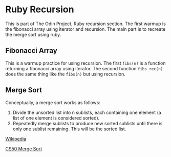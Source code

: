 # Ruby Recursion
This is part of The Odin Project, Ruby recursion section. The first warmup is the fibonacci array using iterator and recursion. The main part is to recreate the merge sort using ruby.
## Fibonacci Array
This is a warmup practice for using recursion. The first ```fibs(n)``` is a function returning a fibonacci array using iterator. The second function ```fibs_rec(n)``` does the same thing like the ```fibs(n)``` but using recursion.

## Merge Sort
Conceptually, a merge sort works as follows:

  1. Divide the unsorted list into n sublists, each containing one element (a list of one element is considered sorted).
  2. Repeatedly merge sublists to produce new sorted sublists until there is only one sublist remaining. This will be the sorted list.

[Wikipedia](https://en.wikipedia.org/wiki/Merge_sort) 

[CS50 Merge Sort](https://www.youtube.com/watch?v=Ns7tGNbtvV4&feature=youtu.be)

